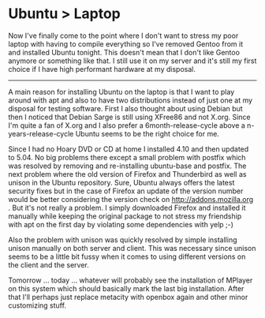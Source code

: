 # Ubuntu > Laptop

Now I've finally come to the point where I don't want to stress my poor laptop with having to compile everything so I've removed Gentoo from it and installed Ubuntu tonight. This doesn't mean that I don't like Gentoo anymore or something like that. I still use it on my server and it's still my first choice if I have high performant hardware at my disposal.

-------------------------------



A main reason for installing Ubuntu on the laptop is that I want to play around with apt and also to have two distributions instead of just one at my disposal for testing software. First I also thought about using Debian but then I noticed that Debian Sarge is still using XFree86 and not X.org. Since I'm quite a fan of X.org and I also prefer a 6month-release-cycle above a n-years-release-cycle Ubuntu seems to be the right choice for me.



Since I had no Hoary DVD or CD at home I installed 4.10 and then updated to 5.04. No big problems there except a small problem with postfix which was resolved by removing and re-installing ubuntu-base and postfix. The next problem where the old version of Firefox and Thunderbird as well as unison in the Ubuntu repository. Sure, Ubuntu always offers the latest security fixes but in the case of Firefox an update of the version number would be better considering the version check on http://addons.mozilla.org . But it's not really a problem. I simply downloaded Firefox and installed it manually while keeping the original package to not stress my friendship with apt on the first day by violating some dependencies with yelp ;-)



Also the problem with unison was quickly resolved by simple installing unison manually on both server and client. This was necessary since unison seems to be a little bit fussy when it comes to using different versions on the client and the server.



Tomorrow ... today ... whatever will probably see the installation of MPlayer on this system which should basically mark the last big installation. After that I'll perhaps just replace metacity with openbox again and other minor customizing stuff.